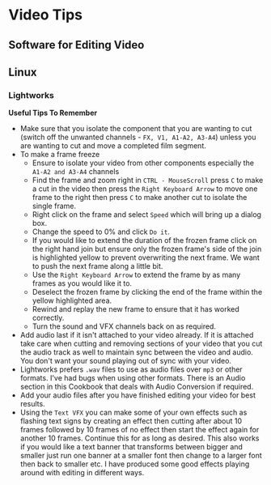 Video Tips
======
  
Software for Editing Video
------
  
## Linux  
  
### Lightworks  
  
**Useful Tips To Remember**  
* Make sure that you isolate the component that you are wanting to cut (switch off the unwanted channels - `FX, V1, A1-A2, A3-A4`) unless you are wanting to cut and move a completed film segment.
* To make a frame freeze 
  * Ensure to isolate your video from other components especially the `A1-A2 and A3-A4` channels
  * Find the frame and zoom right in `CTRL - MouseScroll` press `C` to make a cut in the video then press the `Right Keyboard Arrow` to move one frame to the right then press `C` to make another cut to isolate the single frame.  
  * Right click on the frame and select `Speed` which will bring up a dialog box.
  * Change the speed to 0% and click `Do it`.
  * If you would like to extend the duration of the frozen frame click on the right hand join but ensure only the frozen frame's side of the join is highlighted yellow to prevent overwriting the next frame. We want to push the next frame along a little bit.
  * Use the `Right Keyboard Arrow` to extend the frame by as many frames as you would like it to.
  * Deselect the frozen frame by clicking the end of the frame within the yellow highlighted area.
  * Rewind and replay the new frame to ensure that it has worked correctly.
  * Turn the sound and VFX channels back on as required.  
* Add audio last if it isn't attached to your video already. If it is attached take care when cutting and removing sections of your video that you cut the audio track as well to maintain sync between the video and audio. You don't want your sound playing out of sync with your video.  
* Lightworks prefers `.wav` files to use as audio files over `mp3` or other formats. I've had bugs when using other formats. There is an Audio section in this Cookbook that deals with Audio Conversion if required.  
* Add your audio files after you have finished editing your video for best results.
* Using the `Text VFX` you can make some of your own effects such as flashing text signs by creating an effect then cutting after about 10 frames followed by 10 frames of no effect then start the effect again for another 10 frames. Continue this for as long as desired. This also works if you would like a text banner that transforms between bigger and smaller just run one banner at a smaller font then change to a larger font then back to smaller etc. I have produced some good effects playing around with editing in different ways.  
